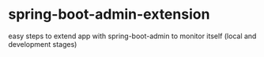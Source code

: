 # spring-boot-admin-extension
easy steps to extend app with spring-boot-admin to monitor itself (local and development stages)

